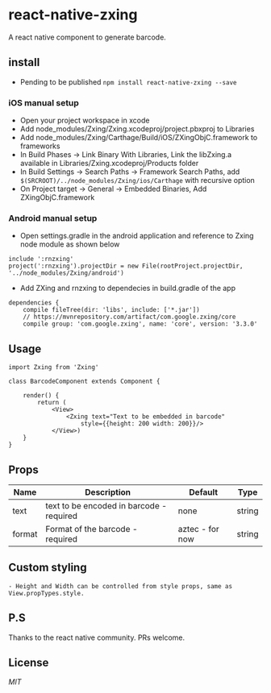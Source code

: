 # react-native-zxing

A react native component to generate barcode.

## install
* Pending to be published
`npm install react-native-zxing --save`

### iOS manual setup

* Open your project workspace in xcode
* Add node_modules/Zxing/Zxing.xcodeproj/project.pbxproj to Libraries
* Add node_modules/Zxing/Carthage/Build/iOS/ZXingObjC.framework to frameworks
* In Build Phases -> Link Binary With Libraries, Link the libZxing.a available in Libraries/Zxing.xcodeproj/Products folder
* In Build Settings -> Search Paths -> Framework Search Paths, add `$(SRCROOT)/../node_modules/Zxing/ios/Carthage` with recursive option
* On Project target -> General -> Embedded Binaries, Add ZXingObjC.framework
    
### Android manual setup
* Open settings.gradle in the android application and reference to Zxing node module as shown below
```
include ':rnzxing'
project(':rnzxing').projectDir = new File(rootProject.projectDir, '../node_modules/Zxing/android')
``` 
* Add ZXing and rnzxing to dependecies in build.gradle of the app
```
dependencies {
    compile fileTree(dir: 'libs', include: ['*.jar'])
    // https://mvnrepository.com/artifact/com.google.zxing/core
    compile group: 'com.google.zxing', name: 'core', version: '3.3.0'
```

## Usage
```
import Zxing from 'Zxing'

class BarcodeComponent extends Component {

    render() {
        return (
            <View>
                <Zxing text="Text to be embedded in barcode"
                    style={{height: 200 width: 200}}/>
            </View>)
    }
}
```
## Props
 Name | Description | Default | Type
------|-------------|----------|-----------
text | text to be encoded in barcode - required | none | string
format | Format of the barcode - required | aztec - for now | string

## Custom styling
    - Height and Width can be controlled from style props, same as View.propTypes.style.

## P.S
Thanks to the react native community. PRs welcome.

## License
*MIT*
